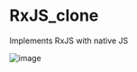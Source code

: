 # RxJS_clone
Implements RxJS with native JS


![image](https://github.com/Samuel-Ricardo/RxJS_clone/assets/63983021/6c8fb786-db41-43a7-be46-04818bab2a7e)
